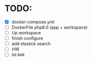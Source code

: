 # TODO:

- [x] docker-compose.yml
- [ ] DockerFile php8.0 (app + workspace) 
- [ ] Up workspace
- [ ] finish configure
- [ ] add elastick search
- [ ] HW
- [ ] lol kek
